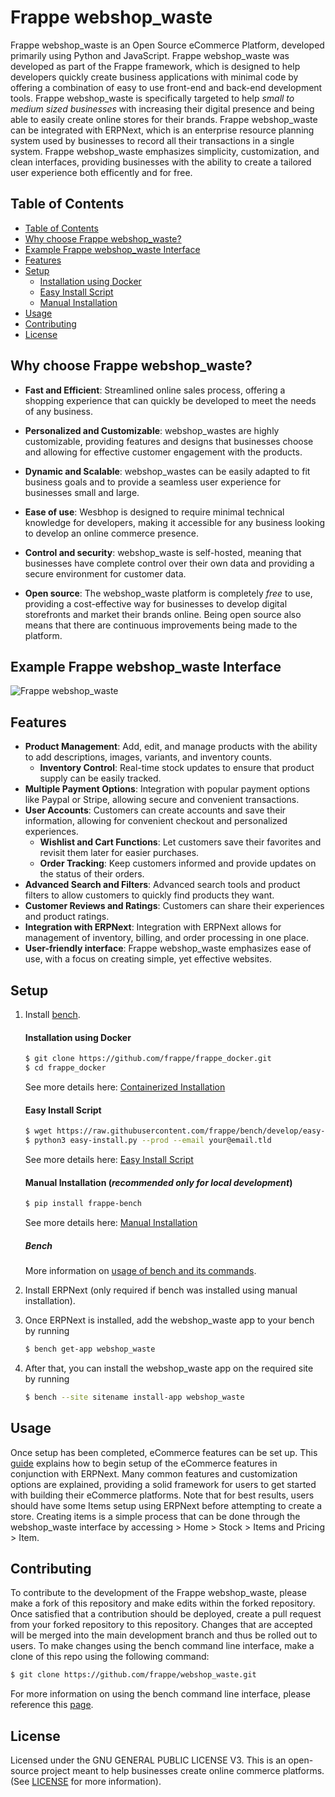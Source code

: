 # Frappe webshop_waste
Frappe webshop_waste is an Open Source eCommerce Platform, developed primarily using Python and JavaScript. Frappe webshop_waste was developed as part of the Frappe framework, which is designed to help developers quickly create business applications with minimal code by offering a combination of easy to use front-end and back-end development tools. Frappe webshop_waste is specifically targeted to help *small to medium sized businesses* with increasing their digital presence and being able to easily create online stores for their brands. Frappe webshop_waste can be integrated with ERPNext, which is an enterprise resource planning system used by businesses to record all their transactions in a single system. Frappe webshop_waste emphasizes simplicity, customization, and clean interfaces, providing businesses with the ability to create a tailored user experience both efficently and for free. 
## Table of Contents
- [Table of Contents](https://github.com/frappe/webshop_waste#table-of-contents)
- [Why choose Frappe webshop_waste?](https://github.com/frappe/webshop_waste/#why-choose-frappe-webshop_waste)
- [Example Frappe webshop_waste Interface](https://github.com/frappe/webshop_waste/#example-frappe-webshop_waste-interface)
- [Features](https://github.com/frappe/webshop_waste/#features)
- [Setup](https://github.com/frappe/webshop_waste/#setup)
    - [Installation using Docker](https://github.com/frappe/webshop_waste/#installation-using-docker)
    - [Easy Install Script](https://github.com/frappe/webshop_waste/#easy-install-script)
    - [Manual Installation](https://github.com/frappe/webshop_waste/#manual-installation)
- [Usage](https://github.com/frappe/webshop_waste/#usage)
- [Contributing](https://github.com/frappe/webshop_waste/#contributing)
- [License](https://github.com/frappe/webshop_waste/#license)

## Why choose Frappe webshop_waste?
- **Fast and Efficient**: Streamlined online sales process, offering a shopping experience that can quickly be developed to meet the needs of any business.

- **Personalized and Customizable**: webshop_wastes are highly customizable, providing features and designs that businesses choose and allowing for effective customer engagement with the products.

- **Dynamic and Scalable**: webshop_wastes can be easily adapted to fit business goals and to provide a seamless user experience for businesses small and large.

- **Ease of use**: Wesbhop is designed to require minimal technical knowledge for developers, making it accessible for any business looking to develop an online commerce presence.

- **Control and security**: webshop_waste is self-hosted, meaning that businesses have complete control over their own data and providing a secure environment for customer data.
  
- **Open source**: The webshop_waste platform is completely *free* to use, providing a cost-effective way for businesses to develop digital storefronts and market their brands online. Being open source also means that there are continuous improvements being made to the platform.

## Example Frappe webshop_waste Interface
![Frappe webshop_waste](webshop_waste.png)

## Features
- **Product Management**: Add, edit, and manage products with the ability to add descriptions, images, variants, and inventory counts.
    - **Inventory Control**: Real-time stock updates to ensure that product supply can be easily tracked.
- **Multiple Payment Options**: Integration with popular payment options like Paypal or Stripe, allowing secure and convenient transactions.
- **User Accounts**: Customers can create accounts and save their information, allowing for convenient checkout and personalized experiences.
    - **Wishlist and Cart Functions**: Let customers save their favorites and revisit them later for easier purchases.
    - **Order Tracking**: Keep customers informed and provide updates on the status of their orders.
- **Advanced Search and Filters**: Advanced search tools and product filters to allow customers to quickly find products they want.
- **Customer Reviews and Ratings**: Customers can share their experiences and product ratings.
- **Integration with ERPNext**: Integration with ERPNext allows for management of inventory, billing, and order processing in one place.
- **User-friendly interface**: Frappe webshop_waste emphasizes ease of use, with a focus on creating simple, yet effective websites.

## Setup
1. Install [bench](https://github.com/frappe/bench).
   #### Installation using Docker
   ```sh
   $ git clone https://github.com/frappe/frappe_docker.git
   $ cd frappe_docker
   ```
   See more details here: [Containerized Installation](https://github.com/frappe/bench#containerized-installation)
   #### Easy Install Script
   ```sh
   $ wget https://raw.githubusercontent.com/frappe/bench/develop/easy-install.py
   $ python3 easy-install.py --prod --email your@email.tld
   ```
   See more details here: [Easy Install Script](https://github.com/frappe/bench#easy-install-script)
   #### Manual Installation (*recommended only for local development*)
   ```sh
   $ pip install frappe-bench
   ```
   See more details here: [Manual Installation](https://github.com/frappe/bench#manual-installation)

   ##### Bench
   More information on [usage of bench and its commands](https://github.com/frappe/bench#basic-usage).
2. Install ERPNext (only required if bench was installed using manual installation).
3. Once ERPNext is installed, add the webshop_waste app to your bench by running

    ```sh
    $ bench get-app webshop_waste
    ```
4. After that, you can install the webshop_waste app on the required site by running
    ```sh
    $ bench --site sitename install-app webshop_waste
    ```

## Usage
Once setup has been completed, eCommerce features can be set up. This [guide](https://docs.erpnext.com/docs/user/manual/en/set_up_e_commerce) explains how to begin setup of the eCommerce features in conjunction with ERPNext. Many common features and customization options are explained, providing a solid framework for users to get started with building their eCommerce platforms. Note that for best results, users should have some Items setup using ERPNext before attempting to create a store. Creating items is a simple process that can be done through the webshop_waste interface by accessing > Home > Stock > Items and Pricing > Item.

## Contributing
To contribute to the development of the Frappe webshop_waste, please make a fork of this repository and make edits within the forked repository. Once satisfied that a contribution should be deployed, create a pull request from your forked repository to this repository. Changes that are accepted will be merged into the main development branch and thus be rolled out to users. To make changes using the bench command line interface, make a clone of this repo using the following command:
```sh
$ git clone https://github.com/frappe/webshop_waste.git
```
For more information on using the bench command line interface, please reference this [page](https://github.com/frappe/bench#development).

## License
Licensed under the GNU GENERAL PUBLIC LICENSE V3. This is an open-source project meant to help businesses create online commerce platforms. (See [LICENSE](LICENSE) for more information).

